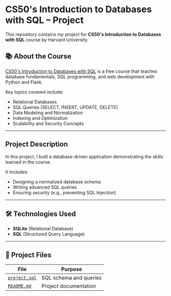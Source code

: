 # CS50's Introduction to Databases with SQL – Project

This repository contains my project for **CS50's Introduction to Databases with SQL** course by Harvard University.

## 📚 About the Course

[CS50's Introduction to Databases with SQL](https://cs50.harvard.edu/sql/) is a free course that teaches database fundamentals, SQL programming, and web development with Python and Flask.

Key topics covered include:
- Relational Databases
- SQL Queries (SELECT, INSERT, UPDATE, DELETE)
- Data Modeling and Normalization
- Indexing and Optimization
- Scalability and Security Concepts

---

## Project Description

In this project, I built a database-driven application demonstrating the skills learned in the course.

It includes:
- Designing a normalized database schema
- Writing advanced SQL queries
- Ensuring security (e.g., preventing SQL Injection)
---
## 🛠 Technologies Used

- **SQLite** (Relational Database)
- **SQL** (Structured Query Language)

---

## 📂 Project Files

| File | Purpose |
|------|---------|
| [`project.sql`](./cs50-databases-project/project.sql) | SQL schema and queries |
| [`README.md`](./cs50-databases-project/README.md) | Project documentation |
